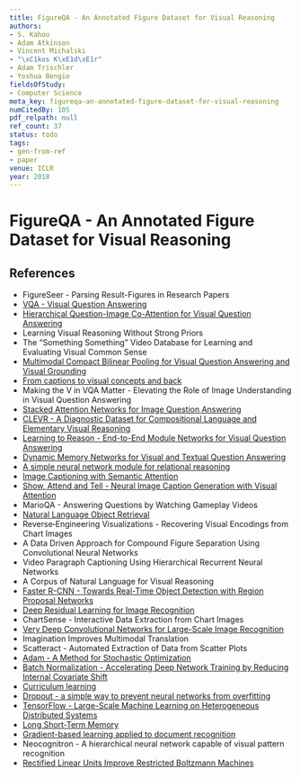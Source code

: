 ```yaml
---
title: FigureQA - An Annotated Figure Dataset for Visual Reasoning
authors:
- S. Kahou
- Adam Atkinson
- Vincent Michalski
- "\xC1kos K\xE1d\xE1r"
- Adam Trischler
- Yoshua Bengio
fieldsOfStudy:
- Computer Science
meta_key: figureqa-an-annotated-figure-dataset-for-visual-reasoning
numCitedBy: 105
pdf_relpath: null
ref_count: 37
status: todo
tags:
- gen-from-ref
- paper
venue: ICLR
year: 2018
---
```


# FigureQA - An Annotated Figure Dataset for Visual Reasoning

## References

- FigureSeer - Parsing Result-Figures in Research Papers
- [VQA - Visual Question Answering](./vqa-visual-question-answering.md)
- [Hierarchical Question-Image Co-Attention for Visual Question Answering](./hierarchical-question-image-co-attention-for-visual-question-answering.md)
- Learning Visual Reasoning Without Strong Priors
- The “Something Something” Video Database for Learning and Evaluating Visual Common Sense
- [Multimodal Compact Bilinear Pooling for Visual Question Answering and Visual Grounding](./multimodal-compact-bilinear-pooling-for-visual-question-answering-and-visual-grounding.md)
- [From captions to visual concepts and back](./from-captions-to-visual-concepts-and-back.md)
- Making the V in VQA Matter - Elevating the Role of Image Understanding in Visual Question Answering
- [Stacked Attention Networks for Image Question Answering](./stacked-attention-networks-for-image-question-answering.md)
- [CLEVR - A Diagnostic Dataset for Compositional Language and Elementary Visual Reasoning](./clevr-a-diagnostic-dataset-for-compositional-language-and-elementary-visual-reasoning.md)
- [Learning to Reason - End-to-End Module Networks for Visual Question Answering](./learning-to-reason-end-to-end-module-networks-for-visual-question-answering.md)
- [Dynamic Memory Networks for Visual and Textual Question Answering](./dynamic-memory-networks-for-visual-and-textual-question-answering.md)
- [A simple neural network module for relational reasoning](./a-simple-neural-network-module-for-relational-reasoning.md)
- [Image Captioning with Semantic Attention](./image-captioning-with-semantic-attention.md)
- [Show, Attend and Tell - Neural Image Caption Generation with Visual Attention](./show-attend-and-tell-neural-image-caption-generation-with-visual-attention.md)
- MarioQA - Answering Questions by Watching Gameplay Videos
- [Natural Language Object Retrieval](./natural-language-object-retrieval.md)
- Reverse‐Engineering Visualizations - Recovering Visual Encodings from Chart Images
- A Data Driven Approach for Compound Figure Separation Using Convolutional Neural Networks
- Video Paragraph Captioning Using Hierarchical Recurrent Neural Networks
- A Corpus of Natural Language for Visual Reasoning
- [Faster R-CNN - Towards Real-Time Object Detection with Region Proposal Networks](./faster-r-cnn-towards-real-time-object-detection-with-region-proposal-networks.md)
- [Deep Residual Learning for Image Recognition](./deep-residual-learning-for-image-recognition.md)
- ChartSense - Interactive Data Extraction from Chart Images
- [Very Deep Convolutional Networks for Large-Scale Image Recognition](./very-deep-convolutional-networks-for-large-scale-image-recognition.md)
- Imagination Improves Multimodal Translation
- Scatteract - Automated Extraction of Data from Scatter Plots
- [Adam - A Method for Stochastic Optimization](./adam-a-method-for-stochastic-optimization.md)
- [Batch Normalization - Accelerating Deep Network Training by Reducing Internal Covariate Shift](./batch-normalization-accelerating-deep-network-training-by-reducing-internal-covariate-shift.md)
- [Curriculum learning](./curriculum-learning.md)
- [Dropout - a simple way to prevent neural networks from overfitting](./dropout-a-simple-way-to-prevent-neural-networks-from-overfitting.md)
- [TensorFlow - Large-Scale Machine Learning on Heterogeneous Distributed Systems](./tensorflow-large-scale-machine-learning-on-heterogeneous-distributed-systems.md)
- [Long Short-Term Memory](./long-short-term-memory.md)
- [Gradient-based learning applied to document recognition](./gradient-based-learning-applied-to-document-recognition.md)
- Neocognitron - A hierarchical neural network capable of visual pattern recognition
- [Rectified Linear Units Improve Restricted Boltzmann Machines](./rectified-linear-units-improve-restricted-boltzmann-machines.md)
